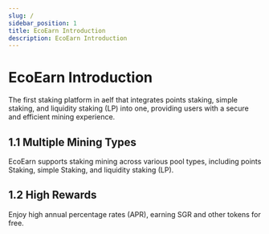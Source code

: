 ```yaml
---
slug: /
sidebar_position: 1
title: EcoEarn Introduction
description: EcoEarn Introduction
---
```


# EcoEarn Introduction

The first staking platform in aelf that integrates points staking, simple staking, and liquidity staking (LP) into one, providing users with a secure and efficient mining experience.

## 1.1 **Multiple Mining Types**

EcoEarn supports staking mining across various pool types, including points Staking, simple Staking, and liquidity staking (LP).

## 1.2 **High Rewards**

Enjoy high annual percentage rates (APR), earning SGR and other tokens for free.
